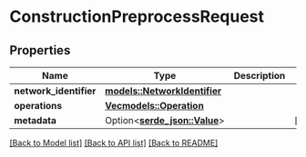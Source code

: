 # ConstructionPreprocessRequest

## Properties

| Name                   | Type                                                  | Description | Notes      |
| ---------------------- | ----------------------------------------------------- | ----------- | ---------- |
| **network_identifier** | [**models::NetworkIdentifier**](NetworkIdentifier.md) |             |            |
| **operations**         | [**Vec<models::Operation>**](Operation.md)            |             |            |
| **metadata**           | Option<[**serde_json::Value**](.md)>                  |             | [optional] |

[[Back to Model list]](../README.md#documentation-for-models)
[[Back to API list]](../README.md#documentation-for-api-endpoints) [[Back to README]](../README.md)
